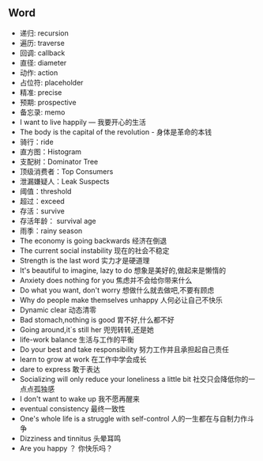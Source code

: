 ## Word

- 递归: recursion 
- 遍历: traverse
- 回调: callback
- 直径: diameter
- 动作: action
- 占位符: placeholder
- 精准: precise
- 预期: prospective
- 备忘录: memo
- I want to live happily  — 我要开心的生活
- The body is the capital of the revolution - 身体是革命的本钱
- 骑行：ride  
- 直方图：Histogram 
- 支配树：Dominator Tree 
- 顶级消费者：Top Consumers 
- 泄漏嫌疑人：Leak Suspects   
- 阈值：threshold  
- 超过：exceed
- 存活：survive
- 存活年龄： survival age
- 雨季：rainy season
- The economy is going backwards  经济在倒退
- The current social instability              现在的社会不稳定
- Strength is the last word                    实力才是硬道理
- It's beautiful to imagine, lazy to do    想象是美好的,做起来是懒惰的
- Anxiety does nothing for you             焦虑并不会给你带来什么
- Do what you want, don't worry          想做什么就去做吧,不要有顾虑
- Why do people make themselves unhappy   人何必让自己不快乐
- Dynamic clear                                     动态清零
- Bad stomach,nothing is good            胃不好,什么都不好
- Going around,it`s still her                    兜兜转转,还是她
- life-work balance                                生活与工作的平衡
- Do your best and take responsibility  努力工作并且承担起自己责任
- learn to grow at work                           在工作中学会成长
- dare to express                                    敢于表达
- Socializing will only reduce your loneliness a little bit    社交只会降低你的一点点孤独感
- I don't want to wake up   我不愿再醒来
- eventual consistency       最终一致性
- One's whole life is a struggle with self-control    人的一生都在与自制力作斗争     
- Dizziness and tinnitus      头晕耳鸣   
- Are you happy ？            你快乐吗？

 

